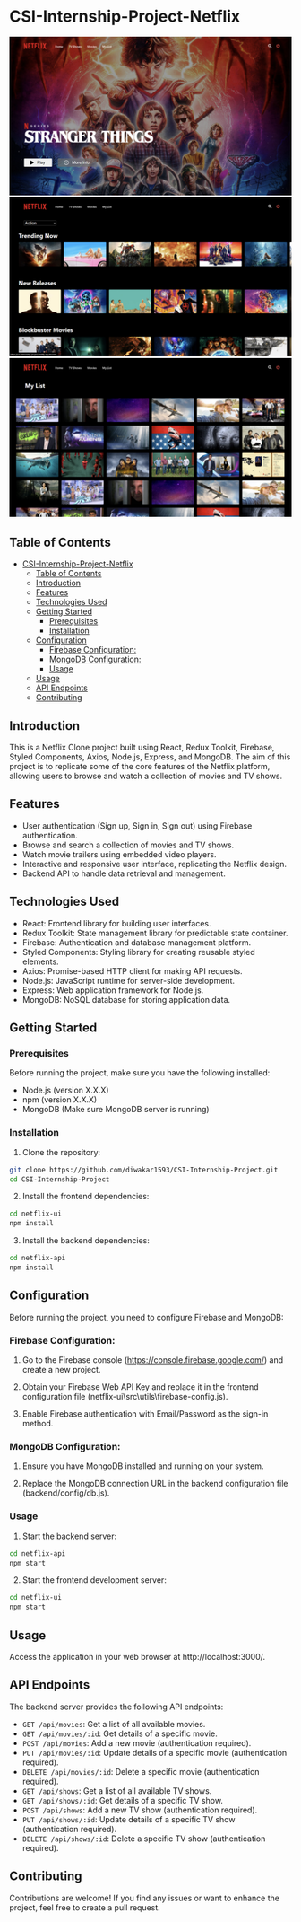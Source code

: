 # CSI-Internship-Project-Netflix

![Netflix Clone](screenshot/ss1.png)
![Netflix Clone](screenshot/ss3.png)
![Netflix Clone](screenshot/ss4.png)

## Table of Contents

- [CSI-Internship-Project-Netflix](#csi-internship-project-netflix)
  - [Table of Contents](#table-of-contents)
  - [Introduction](#introduction)
  - [Features](#features)
  - [Technologies Used](#technologies-used)
  - [Getting Started](#getting-started)
    - [Prerequisites](#prerequisites)
    - [Installation](#installation)
  - [Configuration](#configuration)
    - [Firebase Configuration:](#firebase-configuration)
    - [MongoDB Configuration:](#mongodb-configuration)
    - [Usage](#usage)
  - [Usage](#usage-1)
  - [API Endpoints](#api-endpoints)
  - [Contributing](#contributing)

## Introduction

This is a Netflix Clone project built using React, Redux Toolkit, Firebase, Styled Components, Axios, Node.js, Express, and MongoDB. The aim of this project is to replicate some of the core features of the Netflix platform, allowing users to browse and watch a collection of movies and TV shows.

## Features

- User authentication (Sign up, Sign in, Sign out) using Firebase authentication.
- Browse and search a collection of movies and TV shows.
- Watch movie trailers using embedded video players.
- Interactive and responsive user interface, replicating the Netflix design.
- Backend API to handle data retrieval and management.

## Technologies Used

- React: Frontend library for building user interfaces.
- Redux Toolkit: State management library for predictable state container.
- Firebase: Authentication and database management platform.
- Styled Components: Styling library for creating reusable styled elements.
- Axios: Promise-based HTTP client for making API requests.
- Node.js: JavaScript runtime for server-side development.
- Express: Web application framework for Node.js.
- MongoDB: NoSQL database for storing application data.

## Getting Started

### Prerequisites

Before running the project, make sure you have the following installed:

- Node.js (version X.X.X)
- npm (version X.X.X)
- MongoDB (Make sure MongoDB server is running)

### Installation

1. Clone the repository:

```bash
git clone https://github.com/diwakar1593/CSI-Internship-Project.git
cd CSI-Internship-Project
```

2. Install the frontend dependencies:
```bash
cd netflix-ui
npm install

```
3. Install the backend dependencies:
```bash
cd netflix-api
npm install

```

## Configuration

Before running the project, you need to configure Firebase and MongoDB:

### Firebase Configuration:

1. Go to the Firebase console (https://console.firebase.google.com/) and create a new project.

2. Obtain your Firebase Web API Key and replace it in the frontend configuration file (netflix-ui\src\utils\firebase-config.js).

3. Enable Firebase authentication with Email/Password as the sign-in method.

### MongoDB Configuration:

1. Ensure you have MongoDB installed and running on your system.

2. Replace the MongoDB connection URL in the backend configuration file (backend/config/db.js).


### Usage

1. Start the backend server:

```bash
cd netflix-api
npm start

```

2. Start the frontend development server:
```bash
cd netflix-ui
npm start

```

## Usage

Access the application in your web browser at http://localhost:3000/.

## API Endpoints

The backend server provides the following API endpoints:

- `GET /api/movies`: Get a list of all available movies.
- `GET /api/movies/:id`: Get details of a specific movie.
- `POST /api/movies`: Add a new movie (authentication required).
- `PUT /api/movies/:id`: Update details of a specific movie (authentication required).
- `DELETE /api/movies/:id`: Delete a specific movie (authentication required).
- `GET /api/shows`: Get a list of all available TV shows.
- `GET /api/shows/:id`: Get details of a specific TV show.
- `POST /api/shows`: Add a new TV show (authentication required).
- `PUT /api/shows/:id`: Update details of a specific TV show (authentication required).
- `DELETE /api/shows/:id`: Delete a specific TV show (authentication required).

## Contributing

Contributions are welcome! If you find any issues or want to enhance the project, feel free to create a pull request.
